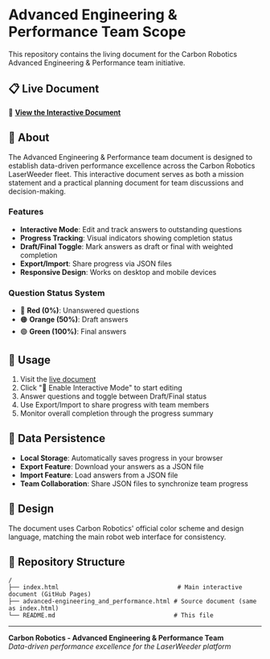 # Advanced Engineering & Performance Team Scope

This repository contains the living document for the Carbon Robotics Advanced Engineering & Performance team initiative.

## 📋 Live Document

🔗 **[View the Interactive Document](https://bryson-maka.github.io/carbonrobotics-aep-document/)**

## 📖 About

The Advanced Engineering & Performance team document is designed to establish data-driven performance excellence across the Carbon Robotics LaserWeeder fleet. This interactive document serves as both a mission statement and a practical planning document for team discussions and decision-making.

### Features

- **Interactive Mode**: Edit and track answers to outstanding questions
- **Progress Tracking**: Visual indicators showing completion status
- **Draft/Final Toggle**: Mark answers as draft or final with weighted completion
- **Export/Import**: Share progress via JSON files
- **Responsive Design**: Works on desktop and mobile devices

### Question Status System

- 🔴 **Red (0%)**: Unanswered questions
- 🟠 **Orange (50%)**: Draft answers
- 🟢 **Green (100%)**: Final answers

## 🚀 Usage

1. Visit the [live document](https://bryson-maka.github.io/carbonrobotics-aep-document/)
2. Click "📝 Enable Interactive Mode" to start editing
3. Answer questions and toggle between Draft/Final status
4. Use Export/Import to share progress with team members
5. Monitor overall completion through the progress summary

## 💾 Data Persistence

- **Local Storage**: Automatically saves progress in your browser
- **Export Feature**: Download your answers as a JSON file
- **Import Feature**: Load answers from a JSON file
- **Team Collaboration**: Share JSON files to synchronize team progress

## 🎨 Design

The document uses Carbon Robotics' official color scheme and design language, matching the main robot web interface for consistency.

## 📁 Repository Structure

```
/
├── index.html                                 # Main interactive document (GitHub Pages)
├── advanced-engineering_and_performance.html # Source document (same as index.html)
└── README.md                                 # This file
```

---

**Carbon Robotics - Advanced Engineering & Performance Team**  
*Data-driven performance excellence for the LaserWeeder platform*